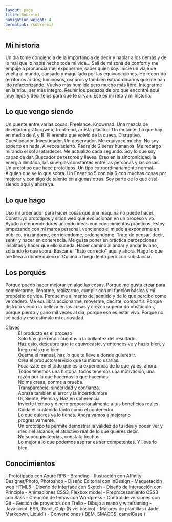 ```yaml
---
layout: page
title: Sobre-mí
navigation_weight: 4
permalink: /sobre-mi/
---
```




<section>

  <h2 class="section__title">Mi historia</h2>
  <p>Un día tomé conciencia de la importancia de decir y hablar a los demás y de lo mal que lo había hecho toda mi vida... Salí de mi zona de confort y me empujé a pronunciarme, exponerme, saber quien soy. Inicié un viaje de vuelta al mundo, cansado y magullado por las equivocaciones. He recorrido territorios áridos, luminosos, oscuros y también extraordinarios que me han ido refactorizando. Vuelvo más humilde pero mucho más libre. Integrarme en la tribu, ser más íntegro. Reunir los pedazos de oro que encontré aquí muy lejos y decírtelos para que te sirvan. Ese es mi reto y mi historia.</p>

</section>

<section>

  <h2 class="section__title">Lo que vengo siendo</h2>
  <p>Un puente entre varias cosas. Freelance. Knowmad. Una mezcla de diseñador gráfico/web, front-end, artista plástico. Un mutante. Lo que hay en medio de A y B. El eremita que volvió de la cueva. Disruptivo. Cuestionador. Investigador. Un observador. Me equivoco mucho. No soy experto en nada. A veces acierto. Padre de 2 seres humanos. Me recargo mirando el sol al atardecer. Me actualizo cada segundo. Soy lo que soy capaz de dar. Buscador de tesoros y llaves. Creo en la sincronicidad, la energía ilimitada, las sinérgias constantes entre las personas y las cosas. Un prototipo que hace prototipos. Un tipo extraordinariamente normal. Alguien que ve lo que sobra. Un Eneatipo 5 con ala 6 con muchas cosas por mejorar y con algo de talento en algunas otras. Soy parte de lo que está siendo aquí y ahora ya.</p>

</section>

<section>

  <h2 class="section__title">Lo que hago</h2>
  <p>Uso mi ordenador para hacer cosas que una maquina no puede hacer. Construyo prototipos y sitios web que evolucionan en un proceso vivo. Ayudo a emprendedores uniendo ideas con conocimientos prácticos. Estoy empezando con mi marca personal, venciendo el miedo a exponerme en público, trazandome, corrigiendome, ordenandome. Trato de pensar, decir, sentir y hacer en coherencia. Me gusta poner en práctica percepciones insólitas y hacer que ello suceda. Hacer camino al andar y andar liviano, soltando lo que sobra. Buscar el "Esto correcto" aquí y ahora. Hago lo que me lleva a donde quiero ir. Cocino a fuego lento pero con substancia.</p>

</section>

<section>

  <h2 class="section__title">Los porqués</h2>
  <p>Porque puedo hacer mejorar en algo las cosas. Porque me gusta crear para completarme, llenarme, realizarme, cumplir con mi función básica y mi propósito de vida. Porque me alimento del sentido y de lo que percibo como verdadero. Me equilibra accionarme, moverme, decirte, compartir. Porque disfruto viendo la belleza en las cosas y crezco superando obstaculos, porque pierdo y gano mil veces al dia, porque eso es estar vivo. Porque no sé nada y eso estimula mi curiosidad.</p>

</section>

<section>

  <dl>
    <dt>Claves</dt>
    <dd>El producto es el proceso</dd>
    <dd>Solo hay que rendir cuentas a la brillantez del resultado.</dd>
    <dd>Haz esto, descubre que te equivocaste, y entonces ve y hazlo bien, y luego más que bien.</dd>
    <dd>Quema el manual, haz lo que te lleve a donde quieres ir.</dd>
    <dd>Crea el producto/servicio que tú mismo usarías.</dd>
    <dd>Focalizate en el todo que es la experiencia de lo que ya es, ahora.</dd>
    <dd>Todos tenemos una historia, todos tenemos una motivación, una razón por la que hacemos lo que hacemos.</dd>
    <dd>No me creas, ponme a prueba.</dd>
    <dd>Transparencia, sinceridad y confianza.</dd>
    <dd>Abraza también el error y la incertidumbre</dd>
    <dd>Di, Siente, Piensa y Haz en coherencia</dd>
    <dd>Invierte tiempo y dinero proporcionalmente a tus beneficios reales.</dd>
    <dd>Cuida el contenido tanto como el contenedor.</dd>
    <dd>Lo que quieres ya lo tienes. Ahora vamos a mejorarlo progresivamente.</dd>
    <dd>Un prototipo te permite demostrar la validez de tu idea y poder ver y medir el alcance, el atractivo real de lo que quieres decir.</dd>
    <dd>No supongas teorías, constata hechos.</dd>
    <dd>Lo mejor a lo que podemos aspirar es ser competentes. Y llevarlo bien.</dd>

  </dl>

</section>

<section>
  <h2 class="section__title">Conocimientos</h2>
  - Prototipado con Axure RP8
  - Branding
  - Ilustración con Affinity Designer/Photo, Photoshop
  - Diseño Editorial con InDesign
  - Maquetación web HTML5
  - Diseño de Interface con Sketch
  - Diseño de interacción con Principle
  - Animaciones CSS3, Flexbox model
  - Preprocesamiento CSS3 con Sass
  - Creación de temas con Wordpress
  - Control de versiones con Git
  - Gestión de proyectos con Trello
  - Dibujo a mano y wireframing
  - Javascript, ES6, React, Gulp (Nivel básico)
  - Motores de plantillas ( Jade, Markdown, Liquid )
  - Convenciones ( BEM, SMACCS,  camelCase )
</section>
